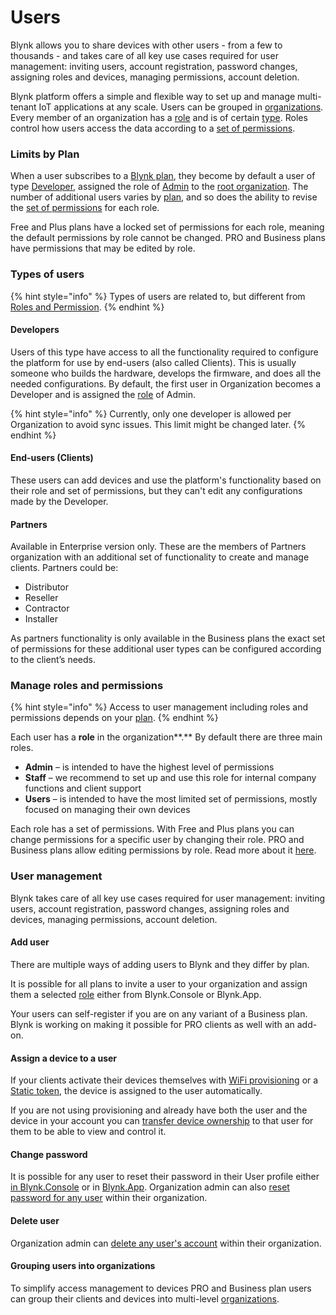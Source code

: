 # Users

Blynk allows you to share devices with other users - from a few to thousands - and takes care of all key use cases required for user management: inviting users, account registration, password changes, assigning roles and devices, managing permissions, account deletion.

Blynk platform offers a simple and flexible way to set up and manage multi-tenant IoT applications at any scale. Users can be grouped in [organizations](../organizations.md). Every member of an organization has a [role](./#manage-roles-and-permissions) and is of certain [type](./#types-of-users). Roles control how users access the data according to a [set of permissions](../../blynk.console/settings/access.md).&#x20;

### Limits by Plan

When a user subscribes to a [Blynk plan](https://blynk.io/pricing), they become by default a user of type [Developer](./#developers),  assigned the role of [Admin](./#roles-and-permissions) to the [root organization](../organizations.md). The number of additional users varies by [plan](https://blynk.io/pricing), and so does the ability to revise the [set of permissions](../../blynk.console/settings/access.md) for each role. &#x20;

Free and Plus plans have a locked set of permissions for each role, meaning the default permissions by role cannot be changed. PRO and Business plans have permissions that may be edited by role.

### **Types of users**

{% hint style="info" %}
Types of users are related to, but different from [Roles and Permission](../../blynk.console/settings/access.md).
{% endhint %}

#### **Developers**

Users of this type have access to all the functionality required to configure the platform for use by end-users (also called Clients). This is usually someone who builds the hardware, develops the firmware, and does all the needed configurations.  By default, the first user in Organization becomes a Developer and is assigned the [role](https://docs.blynk.io/en/blynk.console/settings/access#roles-and-permissions) of Admin.

{% hint style="info" %}
Currently, only one developer is allowed per Organization to avoid sync issues. This limit might be changed later.
{% endhint %}



#### **End-users (Clients)**

These users can add devices and use the platform's functionality based on their role and set of permissions, but they can't edit any configurations made by the Developer.

#### **Partners**

Available in Enterprise version only. These are the members of Partners organization with an additional set of functionality to create and manage clients. Partners could be:

* Distributor&#x20;
* Reseller&#x20;
* Contractor&#x20;
* Installer

As partners functionality is only available in the Business plans the exact set of permissions for these additional user types can be configured according to the client’s needs.

### **Manage roles and permissions**

{% hint style="info" %}
Access to user management including roles and permissions depends on your [plan](https://blynk.io/pricing).
{% endhint %}

Each user has a **role** in the organization**.** By default there are three main roles.

* **Admin** – is intended to have the highest level of permissions
* **Staff** – we recommend to set up and use this role for internal company functions and client support
* **Users** – is intended to have the most limited set of permissions, mostly focused on managing their own devices

Each role has a set of permissions. With Free and Plus plans you can change permissions for a specific user by changing their role. PRO and Business plans allow editing permissions by role. Read more about it [here](../../blynk.console/settings/access.md).

### User management

Blynk takes care of all key use cases required for user management: inviting users, account registration, password changes, assigning roles and devices, managing permissions, account deletion.

#### Add user&#x20;

There are multiple ways of adding users to Blynk and they differ by plan.

It is possible for all plans to invite a user to your organization and assign them a selected [role](./#manage-roles-and-permissions) either from Blynk.Console or Blynk.App.

Your users can self-register if you are on any variant of a Business plan. Blynk is working on making it possible for PRO clients as well with an add-on.

#### Assign a device to a user

If your clients activate their devices themselves with [WiFi provisioning](../../commercial-use/deploying-products-with-dynamic-authtokens.md) or a [Static token](../../commercial-use/deploying-products-with-static-authtokens.md), the device is assigned to the user automatically.

If you are not using provisioning and already have both the user and the device in your account you can [transfer device ownership](../../blynk.console/devices/actions-with-devices.md#device-transfer) to that user for them to be able to view and control it.

#### Change password

It is possible for any user to reset their password in their User profile either [in Blynk.Console](../../blynk.console/user-profile.md#reset-password) or in [Blynk.App](../../blynk.apps/profile-management/my-profile.md). Organization admin can also [reset password for any user](../../blynk.console/users/#single-actions-on-users) within their organization.

#### Delete user

Organization admin can [delete any user's account](../../blynk.console/users/#single-actions-on-users) within their organization.

#### Grouping users into organizations

To simplify access management to devices PRO and Business plan users can group their clients and devices into multi-level [organizations](../organizations.md).



